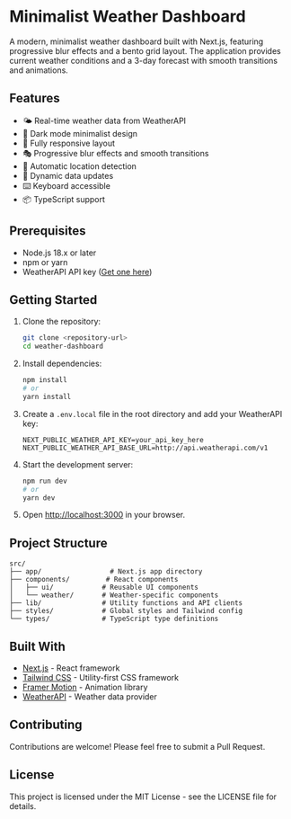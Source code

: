 # Minimalist Weather Dashboard

A modern, minimalist weather dashboard built with Next.js, featuring progressive blur effects and a bento grid layout. The application provides current weather conditions and a 3-day forecast with smooth transitions and animations.

## Features

- 🌤️ Real-time weather data from WeatherAPI
- 🎨 Dark mode minimalist design
- 📱 Fully responsive layout
- 🎭 Progressive blur effects and smooth transitions
- 📍 Automatic location detection
- 🔄 Dynamic data updates
- ⌨️ Keyboard accessible
- 📦 TypeScript support

## Prerequisites

- Node.js 18.x or later
- npm or yarn
- WeatherAPI API key ([Get one here](https://www.weatherapi.com/))

## Getting Started

1. Clone the repository:
   ```bash
   git clone <repository-url>
   cd weather-dashboard
   ```

2. Install dependencies:
   ```bash
   npm install
   # or
   yarn install
   ```

3. Create a `.env.local` file in the root directory and add your WeatherAPI key:
   ```env
   NEXT_PUBLIC_WEATHER_API_KEY=your_api_key_here
   NEXT_PUBLIC_WEATHER_API_BASE_URL=http://api.weatherapi.com/v1
   ```

4. Start the development server:
   ```bash
   npm run dev
   # or
   yarn dev
   ```

5. Open [http://localhost:3000](http://localhost:3000) in your browser.

## Project Structure

```
src/
├── app/                 # Next.js app directory
├── components/         # React components
│   ├── ui/            # Reusable UI components
│   └── weather/       # Weather-specific components
├── lib/               # Utility functions and API clients
├── styles/            # Global styles and Tailwind config
└── types/             # TypeScript type definitions
```

## Built With

- [Next.js](https://nextjs.org/) - React framework
- [Tailwind CSS](https://tailwindcss.com/) - Utility-first CSS framework
- [Framer Motion](https://www.framer.com/motion/) - Animation library
- [WeatherAPI](https://www.weatherapi.com/) - Weather data provider

## Contributing

Contributions are welcome! Please feel free to submit a Pull Request.

## License

This project is licensed under the MIT License - see the LICENSE file for details. 
